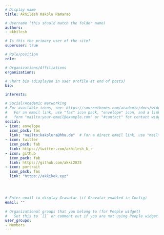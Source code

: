```yaml
---
# Display name
title: Akhilesh Kakolu Ramarao

# Username (this should match the folder name)
authors:
- akhilesh

# Is this the primary user of the site?
superuser: true

# Role/position
role: 

# Organizations/Affiliations
organizations:

# Short bio (displayed in user profile at end of posts)
bio: 

interests:

# Social/Academic Networking
# For available icons, see: https://sourcethemes.com/academic/docs/widgets/#icons
#   For an email link, use "fas" icon pack, "envelope" icon, and a link in the
#   form "mailto:your-email@example.com" or "#contact" for contact widget.
social:
- icon: envelope
  icon_pack: fas
  link: "mailto:kakolura@hhu.de"  # For a direct email link, use "mailto:test@example.org".
- icon: twitter
  icon_pack: fab
  link: https://twitter.com/akhilesh_k_r
- icon: github
  icon_pack: fab
  link: https://github.com/akki2825
- icon: portrait
  icon_pack: fas
  link: "https://akkikek.xyz"




# Enter email to display Gravatar (if Gravatar enabled in Config)
email: ""
  
# Organizational groups that you belong to (for People widget)
#   Set this to `[]` or comment out if you are not using People widget.  
user_groups:
- Members
---
```

